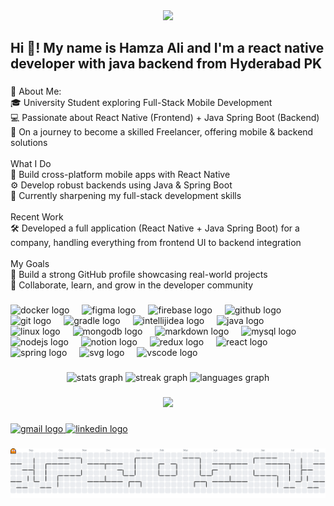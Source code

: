 <div align="center">
  <img src="https://visitor-badge.laobi.icu/badge?page_id=Hamza-ali1223.Hamza-ali1223&"  />
</div>

###

<h2 align="left">Hi 👋! My name is Hamza Ali and I'm a react native developer with java backend from Hyderabad PK</h2>

###

<p align="left">💫 About Me:<br>🎓 University Student exploring Full-Stack Mobile Development<br>💻 Passionate about React Native (Frontend) + Java Spring Boot (Backend)<br>🚀 On a journey to become a skilled Freelancer, offering mobile & backend solutions<br><br>What I Do<br>📱 Build cross-platform mobile apps with React Native<br>⚙️ Develop robust backends using Java & Spring Boot<br>🌱 Currently sharpening my full-stack development skills<br><br>Recent Work<br>🛠️ Developed a full application (React Native + Java Spring Boot) for a company, handling everything from frontend UI to backend integration<br><br>My Goals<br>💼 Build a strong GitHub profile showcasing real-world projects<br>🤝 Collaborate, learn, and grow in the developer community</p>

###

<div align="left">
  <img src="https://skillicons.dev/icons?i=docker" height="40" alt="docker logo"  />
  <img width="12" />
  <img src="https://skillicons.dev/icons?i=figma" height="40" alt="figma logo"  />
  <img width="12" />
  <img src="https://skillicons.dev/icons?i=firebase" height="40" alt="firebase logo"  />
  <img width="12" />
  <img src="https://skillicons.dev/icons?i=github" height="40" alt="github logo"  />
  <img width="12" />
  <img src="https://skillicons.dev/icons?i=git" height="40" alt="git logo"  />
  <img width="12" />
  <img src="https://skillicons.dev/icons?i=gradle" height="40" alt="gradle logo"  />
  <img width="12" />
  <img src="https://skillicons.dev/icons?i=idea" height="40" alt="intellijidea logo"  />
  <img width="12" />
  <img src="https://skillicons.dev/icons?i=java" height="40" alt="java logo"  />
  <img width="12" />
  <img src="https://skillicons.dev/icons?i=linux" height="40" alt="linux logo"  />
  <img width="12" />
  <img src="https://skillicons.dev/icons?i=mongodb" height="40" alt="mongodb logo"  />
  <img width="12" />
  <img src="https://skillicons.dev/icons?i=md" height="40" alt="markdown logo"  />
  <img width="12" />
  <img src="https://skillicons.dev/icons?i=mysql" height="40" alt="mysql logo"  />
  <img width="12" />
  <img src="https://skillicons.dev/icons?i=nodejs" height="40" alt="nodejs logo"  />
  <img width="12" />
  <img src="https://skillicons.dev/icons?i=notion" height="40" alt="notion logo"  />
  <img width="12" />
  <img src="https://skillicons.dev/icons?i=redux" height="40" alt="redux logo"  />
  <img width="12" />
  <img src="https://skillicons.dev/icons?i=react" height="40" alt="react logo"  />
  <img width="12" />
  <img src="https://skillicons.dev/icons?i=spring" height="40" alt="spring logo"  />
  <img width="12" />
  <img src="https://skillicons.dev/icons?i=svg" height="40" alt="svg logo"  />
  <img width="12" />
  <img src="https://skillicons.dev/icons?i=vscode" height="40" alt="vscode logo"  />
</div>

###

<div align="center">
  <img src="https://github-readme-stats.vercel.app/api?username=Hamza-ali1223&hide_title=false&hide_rank=false&show_icons=true&include_all_commits=true&count_private=true&disable_animations=false&theme=radical&locale=en&hide_border=true" height="150" alt="stats graph"  />
  <img src="https://streak-stats.demolab.com?user=Hamza-ali1223&locale=en&mode=daily&theme=radical&hide_border=true&border_radius=5" height="150" alt="streak graph"  />
  <img src="https://github-readme-stats.vercel.app/api/top-langs?username=Hamza-ali1223&locale=en&hide_title=false&layout=compact&card_width=320&langs_count=5&theme=radical&hide_border=true" height="150" alt="languages graph"  />
</div>

###

<div align="center">
  <img height="165" src="https://media0.giphy.com/media/v1.Y2lkPTc5MGI3NjExZGU3bjB3d3luMmRsMWR0NTA3M2U4bTl3cDVhMzI4eWw1YXNrcGx3aCZlcD12MV9pbnRlcm5hbF9naWZfYnlfaWQmY3Q9Zw/qb1eHxhUHLdsc/giphy.gif"  />
</div>

###

<div align="left">
  <a href="tenacioushamza@gmail.com" target="_blank">
    <img src="https://img.shields.io/static/v1?message=Gmail&logo=gmail&label=&color=D14836&logoColor=white&labelColor=&style=for-the-badge" height="35" alt="gmail logo"  />
  </a>
  <a href="https://www.linkedin.com/in/hamza-ali-notion-obsidian/" target="_blank">
    <img src="https://img.shields.io/static/v1?message=LinkedIn&logo=linkedin&label=&color=0077B5&logoColor=white&labelColor=&style=for-the-badge" height="35" alt="linkedin logo"  />
  </a>
</div>

###

<picture>
  <source media="(prefers-color-scheme: dark)" srcset="https://raw.githubusercontent.com/Hamza-ali1223/Hamza-ali1223/output/pacman-contribution-graph-dark.svg">
  <source media="(prefers-color-scheme: light)" srcset="https://raw.githubusercontent.com/Hamza-ali1223/Hamza-ali1223/output/pacman-contribution-graph.svg">
  <img alt="pacman contribution graph" src="https://raw.githubusercontent.com/Hamza-ali1223/Hamza-ali1223/output/pacman-contribution-graph.svg">
</picture>

###
